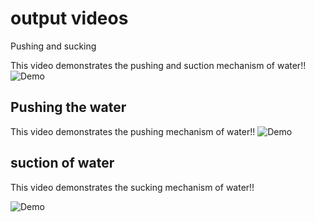 # output videos
Pushing and sucking

This video demonstrates the pushing and suction mechanism of water!!
![Demo](pushing_sucking_water.gif)


## Pushing the water
This video demonstrates the pushing mechanism of water!!
![Demo](Pushing_Water_video.gif)



## suction of water
This video demonstrates the sucking mechanism of water!!

![Demo](suction_of_water_video.gif)
